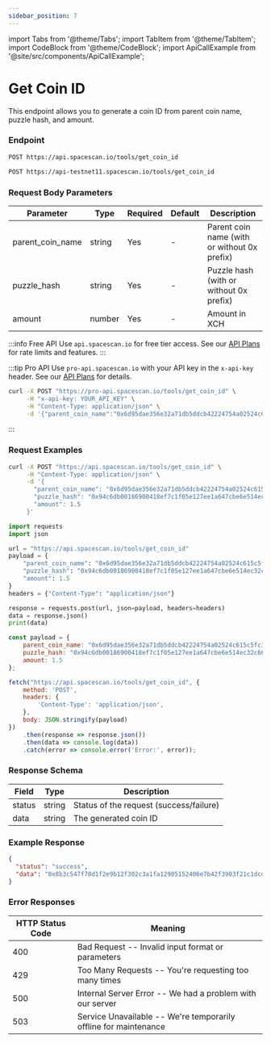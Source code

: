 ```yaml
---
sidebar_position: 7
---
```

import Tabs from '@theme/Tabs';
import TabItem from '@theme/TabItem';
import CodeBlock from '@theme/CodeBlock';
import ApiCallExample from '@site/src/components/ApiCallExample';

# Get Coin ID

This endpoint allows you to generate a coin ID from parent coin name, puzzle hash, and amount.

### Endpoint

<Tabs>
  <TabItem value="mainnet" label="Mainnet">

```bash
POST https://api.spacescan.io/tools/get_coin_id
```

  </TabItem>
  <TabItem value="testnet" label="Testnet">

```bash
POST https://api-testnet11.spacescan.io/tools/get_coin_id
```

  </TabItem>
</Tabs>

### Request Body Parameters

| Parameter | Type | Required | Default | Description |
|-----------|------|----------|---------|-------------|
| parent_coin_name | string | Yes | - | Parent coin name (with or without 0x prefix) |
| puzzle_hash | string | Yes | - | Puzzle hash (with or without 0x prefix) |
| amount | number | Yes | - | Amount in XCH |

:::info Free API
Use `api.spacescan.io` for free tier access. See our [API Plans](https://spacescan.io/apis#plans) for rate limits and features.
:::

:::tip Pro API
Use `pro-api.spacescan.io` with your API key in the `x-api-key` header. See our [API Plans](https://spacescan.io/apis#plans) for details.

```bash
curl -X POST "https://pro-api.spacescan.io/tools/get_coin_id" \
     -H "x-api-key: YOUR_API_KEY" \
     -H "Content-Type: application/json" \
     -d '{"parent_coin_name":"0x6d95dae356e32a71db5ddcb42224754a02524c615c5fc35f568c2af04774e589","puzzle_hash":"0x94c6db00186900418ef7c1f05e127ee1a647cbe6e514ec32c66bd9bb228d96da","amount":1.5}'
```
:::

### Request Examples

<Tabs>
  <TabItem value="curl" label="cURL">

```bash
curl -X POST "https://api.spacescan.io/tools/get_coin_id" \
     -H "Content-Type: application/json" \
     -d '{
       "parent_coin_name": "0x6d95dae356e32a71db5ddcb42224754a02524c615c5fc35f568c2af04774e589",
       "puzzle_hash": "0x94c6db00186900418ef7c1f05e127ee1a647cbe6e514ec32c66bd9bb228d96da",
       "amount": 1.5
     }'
```

  </TabItem>
  <TabItem value="python" label="Python">

```python
import requests
import json

url = "https://api.spacescan.io/tools/get_coin_id"
payload = {
    "parent_coin_name": "0x6d95dae356e32a71db5ddcb42224754a02524c615c5fc35f568c2af04774e589",
    "puzzle_hash": "0x94c6db00186900418ef7c1f05e127ee1a647cbe6e514ec32c66bd9bb228d96da",
    "amount": 1.5
}
headers = {"Content-Type": "application/json"}

response = requests.post(url, json=payload, headers=headers)
data = response.json()
print(data)
```

  </TabItem>
  <TabItem value="javascript" label="JavaScript">

```javascript
const payload = {
    parent_coin_name: "0x6d95dae356e32a71db5ddcb42224754a02524c615c5fc35f568c2af04774e589",
    puzzle_hash: "0x94c6db00186900418ef7c1f05e127ee1a647cbe6e514ec32c66bd9bb228d96da",
    amount: 1.5
};

fetch("https://api.spacescan.io/tools/get_coin_id", {
    method: 'POST',
    headers: {
        'Content-Type': 'application/json',
    },
    body: JSON.stringify(payload)
})
    .then(response => response.json())
    .then(data => console.log(data))
    .catch(error => console.error('Error:', error));
```

  </TabItem>
</Tabs>

### Response Schema

| Field | Type | Description |
|-------|------|-------------|
| status | string | Status of the request (success/failure) |
| data | string | The generated coin ID |

### Example Response

```json
{
  "status": "success",
  "data": "0x8b3c547f70d1f2e9b12f302c3a1fa12905152406e7b42f3903f21c1dcd4e6d54"
}
```

### Error Responses

| HTTP Status Code | Meaning |
|-----------------|---------|
| 400 | Bad Request -- Invalid input format or parameters |
| 429 | Too Many Requests -- You're requesting too many times |
| 500 | Internal Server Error -- We had a problem with our server |
| 503 | Service Unavailable -- We're temporarily offline for maintenance | 